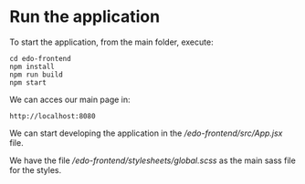 # Run the application

To start the application, from the main folder, execute:

    cd edo-frontend
    npm install
    npm run build
    npm start

We can acces our main page in:

    http://localhost:8080

We can start developing the application in the _/edo-frontend/src/App.jsx_ file.

We have the file _/edo-frontend/stylesheets/global.scss_ as the main sass file for the styles.
